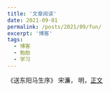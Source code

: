 ```yaml
---
title: '文章阅读'
date: 2021-09-01
permalink: /posts/2021/09/fun/
excerpt: '博客'
tags:
  - 博客
  - 勉励
  - 学习
---
```


《送东阳马生序》   宋濂，  明，[正文](http://lostagex.github.io/live2d/sdymsx.html)



